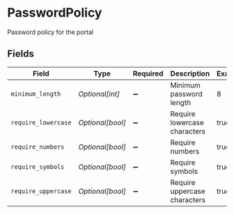 # PasswordPolicy

Password policy for the portal


## Fields

| Field                        | Type                         | Required                     | Description                  | Example                      |
| ---------------------------- | ---------------------------- | ---------------------------- | ---------------------------- | ---------------------------- |
| `minimum_length`             | *Optional[int]*              | :heavy_minus_sign:           | Minimum password length      | 8                            |
| `require_lowercase`          | *Optional[bool]*             | :heavy_minus_sign:           | Require lowercase characters | true                         |
| `require_numbers`            | *Optional[bool]*             | :heavy_minus_sign:           | Require numbers              | true                         |
| `require_symbols`            | *Optional[bool]*             | :heavy_minus_sign:           | Require symbols              | true                         |
| `require_uppercase`          | *Optional[bool]*             | :heavy_minus_sign:           | Require uppercase characters | true                         |